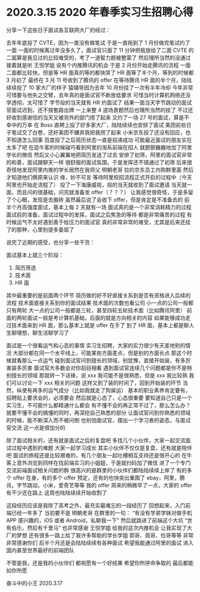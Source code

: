 # 2020.3.15 2020 年春季实习生招聘心得

分享一下这些日子面试各互联网大厂的经过：

去年年底投了 CVTE，因为一直没有做笔试
于是一直拖到了 1 月份做完笔试约了一面
一面的时候离过年没多久了，面试官只面了 11 分钟把我放给了二面
CVTE 的二面算是我见过的比较难受的，考了一道智力题被整蒙了
然后理所当然的没通过
接着就是听 王悦学姐 说有个内推腾讯的机会
于是 2 月份开始走腾讯的流程
一面二面都比较快，但是等 HR 面真的等的都快哭了
HR 面等了半个月，等到的时候都 3 月初了
最终在 3 月 11 号收到了腾讯的 offer
在等待腾讯 HR 面的半个月，陆陆续续投了 10 家大厂的样子
猿辅导因为去年 10 月份挂了一次有半年冷却
今年非常可惜要与他失之交臂，去年真的是面试官不断放低要求
可惜当时计算机网络还没学透彻，太可惜了
字节投的当天就有 HR 约面试了
结果一面当天字节跳动的面试官面试迟到，还不按套路出牌
一上来整 4 道场景题然后也理所当然的挂了
不过还好收到感谢信的当天又被另外的部门捞了起来
又约了一场 27 号的面试，算是不幸中的万幸
在 Boss 直聘上投了好多家大厂，陆陆续续也安排了面试
美团前些日子笔试交了白卷，还好美团不嫌弃我把我捞了起来
小米京东投了还没有回应，也不知道怎么回事
百度投了之后简历状态一直是投递成功
可能最近面试的朋友实在太多了吧
在逛牛客的时候碰巧看到阿里的淘系前端在招人
就颤颤巍巍地加了阿里学长的微信
然后又小心翼翼地把简历发送了过去
安排了初筛，阿里的面试官非常的和善，面试跟聊天一样
很舒服的面试氛围，于是发挥还不错通过了初筛
后来很奇怪地发现阿里内推的学长居然在我师父 明朝老哥 拉的京东员工内购群里面
然后才知道他们俩原来认识
缘，妙不可言
等待阿里校招流程正式开启的过程中（今天阿里也开始走流程了）
投了一下海康威视，投的当天就收到了面试邀请
当天就一面，而且问的很基础，问完就准备发 offer（？？？）
让我感觉很奇怪，于是多留了个心眼，发现是去搬砖
虽然最后说了会收下 offer，但是肯定是不准备去的
前半个月高强度面试，基本上每 2 天就有一场
面试真的是一个非常消耗精力的过程
面试前的准备，面试过程中的发挥，面试之后焦急的等待
都是非常痛苦的过程
有时候运气不太好遇到善于给压力的面试官
真的非常非常的难受，尤其是后来还挂了的那种，心里别提多委屈了

说完了近期的感受，也分享一些干货：

面试基本上就三个阶段：

1. 简历筛选
2. 技术面
3. HR 面

其中最重要的是前面两个环节
简历做的好不好直接关系到是否有资格进入后续的流程
技术面直接关系到你的面试结果
技术面的次数也看公司
小一点的公司一般都只有两轮
大一点的公司一般都是三轮，甚至四轮五轮技术面（比如腾讯阿里）
前面的两轮面试一般是考计算机基础，后面的就是方向相关的内容
如果能够成功走过技术面来到 HR 面，那么基本上就是 offer 在手了
到了 HR 面，基本上都是聊人生聊理想，聊生活聊学习了

面试是一个很看运气和心态的事情
实习生招聘，大家的实力很少有天差地别的情况
大部分都在同一个水平线上，可能某些方面差点，但是别的方面长点
那这个时候就看那么一点运气
碰到面试官问到擅长的领域，别犹豫，直接开始装，有多厉害装多厉害
面试官大多数会对你刮目相看
遇到面试官连续几个问题都是你不是特别擅长的领域
那就转一下话锋，说 xxx 我可能不是很熟悉，但是 xxx 我比较熟
我们可以讨论一下 xxx 相关的问题
这样又到了装的时间了，回到开始装的环节
当然，纵使有再多的运气成分（比如我就走了狗屎运）
基本的职业素养肯定要有，招聘贴上要求会的，必须要会
然后就是心态了，心态很重要
要知道自己只是一个实习生，不可能什么都精通什么都会
有不懂不会的再正常不过了，那么怎么办？
就要不懂不会的搞懂的同时，再深挖自己熟悉的部分
让面试官问到你熟悉的领域的时候，能不断深入而不被问倒
也别怕面试官，摆出一个学习者的姿态，与面试官交流
这一点是很加分的

除了面试相关的，还有就是面试之后的复盘吧
多找几个小伙伴，大家一起交流面试过程中遇到的难题
大家一起学习成长
其实小伙伴不仅仅是复盘，还有就是陪伴吧
面试的旅程还是比较艰难的，有几个朋友一起吐槽相互支持还是很开心的
在牛客上意外浏览到同样在找前端实习的小姐姐，于是就扫码加了微信
进了一个专门交流前端面试相关问题的群
很高兴的是群里的小伙伴们都陆陆续续上岸了
有的多个 offer 在身，有的多个 offer 预定，还有的也快突出重围了
ebay，阿里，腾讯，字节跳动，小米，爱奇艺等等
我的 offer 周来的稍微早了一点，大家的 offer 有不少还在路上
这周也陆陆续续开始收割了

这段经历应该是我除了高考之外，最充实最难忘的一段经历了
回想起来，入门前端已经一年多了
当初要不是 明朝老哥 在群里的一句：
“有没有学弟学妹对做手机 APP 感兴趣的，iOS 或者 Android，私聊我一下”
然后就跳进了前端这个大坑
“世有伯乐，然后有千里马”
也非常感谢 王悦学姐 给我的这次内推机会
让我实现了大厂的梦想
还有很多一路上给了我许多帮助的学长学姐
郭哥、周哥、俭哥等等
非常非常感谢你们
后半个月还是会陆陆续续有各种面试
希望我能通过阿里的面试
进入国内甚至世界最好的前端团队

不管是我，还是我的小伙伴们
都祝愿有一个好结果
希望你所拼命争取的
最后都能如你所愿

奋斗中的小王
2020.3.17
